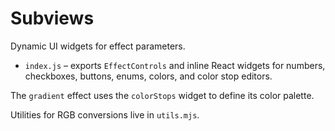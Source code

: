 # Subviews

Dynamic UI widgets for effect parameters.

- `index.js` – exports `EffectControls` and inline React widgets for numbers, checkboxes, buttons, enums, colors, and color stop editors.

The `gradient` effect uses the `colorStops` widget to define its color palette.

Utilities for RGB conversions live in `utils.mjs`.
